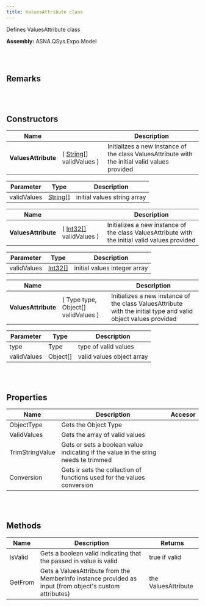 ```yaml
---
title: ValuesAttribute class
---
```


Defines ValuesAttribute class

**Assembly:** ASNA.QSys.Expo.Model

<br>
<br>

## Remarks

<br>
<br>

## Constructors

| Name |  | Description |
| --- | --- | --- |
**ValuesAttribute** | ( [String[]](https://docs.microsoft.com/en-us/dotnet/api/system.string?view=net-5.0) validValues ) | Initializes a new instance of the class ValuesAttribute with the initial valid values provided


| Parameter | Type | Description
| --- | --- | ---
| validValues | [String[]](https://docs.microsoft.com/en-us/dotnet/api/system.string?view=net-5.0) | initial values string array 

| Name |  | Description |
| --- | --- | --- |
**ValuesAttribute** | ( [Int32[]](https://docs.microsoft.com/en-us/dotnet/api/system.int32?view=net-5.0) validValues ) | Initializes a new instance of the class ValuesAttribute with the initial valid values provided


| Parameter | Type | Description
| --- | --- | ---
| validValues | [Int32[]](https://docs.microsoft.com/en-us/dotnet/api/system.int32?view=net-5.0) | initial values integer array 

| Name |  | Description |
| --- | --- | --- |
**ValuesAttribute** | ( Type type, Object[] validValues ) | Initializes a new instance of the class ValuesAttribute with the initial type and valid object values provided


| Parameter | Type | Description
| --- | --- | ---
| type | Type | type of valid values 
| validValues | Object[] | valid values object array 


<br>
<br>

## Properties
| Name | Description | Accesor
| --- | --- | ---
| ObjectType | Gets the Object Type | 
| ValidValues | Gets the array of valid values | 
| TrimStringValue | Gets or sets a boolean value indicating if the value in the sring needs te trimmed | 
| Conversion | Gets ir sets the collection of functions used for the values conversion | 

<br>
<br>

## Methods
| Name | Description | Returns
| --- | --- | ---
| IsValid | Gets a boolean valid indicating that the passed in value is valid | true if valid
| GetFrom | Gets a ValuesAttribute from the MemberInfo instance provided as input (from object's custom attributes) | the ValuesAttribute

<br>
<br>

